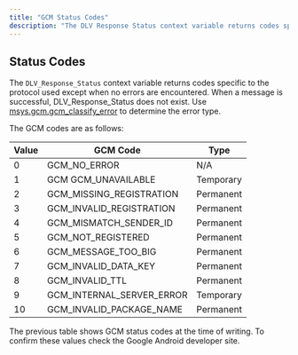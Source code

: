 ```yaml
---
title: "GCM Status Codes"
description: "The DLV Response Status context variable returns codes specific to the protocol used except when no errors are encountered When a message is successful DLV Response Status does not exist Use msys gcm gcm classify error to determine the error type The GCM codes are as follows Table C 1..."
---
```


## <a name="push.gcm.error"></a> Status Codes

<a name="idp665792"></a> 

The `DLV_Response_Status` context variable returns codes specific to the protocol used except when no errors are encountered. When a message is successful, DLV_Response_Status does not exist. Use [msys.gcm.gcm_classify_error](/momentum/3/3-reference/3-reference-lua-ref-msys-gcm-gcm-classify-error) to determine the error type.

The GCM codes are as follows:

<a name="push.gcm.error.table"></a> 


| Value | GCM Code | Type |
| --- | --- | --- |
| 0 | GCM_NO_ERROR | N/A |
| 1 | GCM GCM_UNAVAILABLE | Temporary |
| 2 | GCM_MISSING_REGISTRATION | Permanent |
| 3 | GCM_INVALID_REGISTRATION | Permanent |
| 4 | GCM_MISMATCH_SENDER_ID | Permanent |
| 5 | GCM_NOT_REGISTERED | Permanent |
| 6 | GCM_MESSAGE_TOO_BIG | Permanent |
| 7 | GCM_INVALID_DATA_KEY | Permanent |
| 8 | GCM_INVALID_TTL | Permanent |
| 9 | GCM_INTERNAL_SERVER_ERROR | Temporary |
| 10 | GCM_INVALID_PACKAGE_NAME | Permanent |

The previous table shows GCM status codes at the time of writing. To confirm these values check the Google Android developer site.